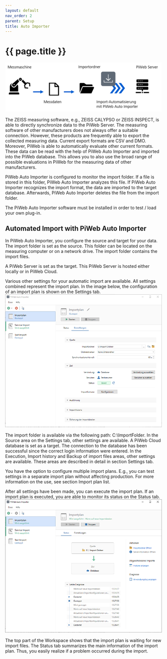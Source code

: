 ```yaml
---
layout: default
nav_order: 2
parent: Setup
title: Auto Importer
---
```


# {{ page.title }}

![Measuring flow](../../assets/images/setup/2_measuring_flow.png "Measuring flow")

The ZEISS measuring software, e.g., ZEISS CALYPSO or ZEISS INSPECT, is able to directly synchronize data to the PiWeb Server. The measuring software of other manufacturers does not always offer a suitable connection. However, these products are frequently able to export the collected measuring data. Current export formats are CSV and DMO. Moreover, PiWeb is able to automatically evaluate other current formats.
These data can be read with the help of PiWeb Auto Importer and imported into the PiWeb database.
This allows you to also use the broad range of possible evaluations in PiWeb for the measuring data of other manufacturers.

PiWeb Auto Importer is configured to monitor the import folder. If a file is stored in this folder, PiWeb Auto Importer analyzes this file. If PiWeb Auto Importer recognizes the import format, the data are imported to the target database. Afterwards, PiWeb Auto Importer deletes the file from the import folder.

The PiWeb Auto Importer software must be installed in order to test / load your own plug-in.

## Automated Import with PiWeb Auto Importer
In PiWeb Auto Importer, you configure the source and target for your data. The import folder is set as the source. This folder can be located on the measuring computer or on a network drive. The import folder contains the import files.

A PiWeb Server is set as the target. This PiWeb Server is hosted either locally or in PiWeb Cloud.

Various other settings for your automatic import are available. All settings combined represent the import plan. In the image below, the configuration of an import plan is shown on the Settings tab.\
![Configuration of an import plan](../../assets/images/setup/2_import_plans.png "Configuration of an import plan")

The import folder is available via the following path: C:\ImportFolder. In the Source area on the Settings tab, other settings are available. A PiWeb Cloud database is set as a target. The connection to the database has been successful since the correct login information were entered. In the Execution, Import history and Backup of import files areas, other settings are available. These areas are described in detail in section Settings tab.

You have the option to configure multiple import plans. E.g., you can test settings in a separate import plan without affecting production. For more information on the use, see section Import plan list.

After all settings have been made, you can execute the import plan. If an import plan is executed, you are able to monitor its status on the Status tab.\
![Status of an executed import plan](../../assets/images/setup/2_import_plan_details.png "Status of an executed import plan")

The top part of the Workspace shows that the import plan is waiting for new import files. The Status tab summarizes the main information of the import plan. Thus, you easily realize if a problem occurred during the import.